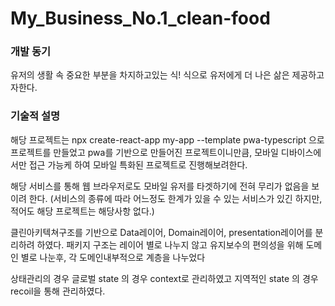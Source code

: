 # My_Business_No.1_clean-food
  
### 개발 동기
유저의 생활 속 중요한 부분을 차지하고있는 식! 식으로 유저에게 더 나은 삶은 제공하고자한다.

### 기술적 설명
해당 프로젝트는 npx create-react-app my-app --template pwa-typescript 으로 프로젝트를 만들었고
pwa를 기반으로 만들어진 프로젝트이니만큼, 모바일 디바이스에서만 접근 가능케 하여 모바일 특화된 프로젝트로 진행해보려한다.

해당 서비스를 통해 웹 브라우저로도 모바일 유저를 타겟하기에 전혀 무리가 없음을 보이려 한다.
(서비스의 종류에 따라 어느정도 한계가 있을 수 있는 서비스가 있긴 하지만, 적어도 해당 프로젝트는 해당사항 없다.)

클린아키텍쳐구조를 기반으로
Data레이어, Domain레이어, presentation레이어를 분리하려 하였다.
패키지 구조는 레이어 별로 나누지 않고
유지보수의 편의성을 위해 도메인 별로 나눈후, 각 도메인내부적으로 계층을 나누었다

상태관리의 경우
글로벌 state 의 경우 context로 관리하였고
지역적인 state 의 경우 recoil을 통해 관리하였다.
